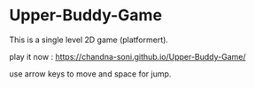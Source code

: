 # Upper-Buddy-Game

This is a single level 2D game (platformert).

play it now : https://chandna-soni.github.io/Upper-Buddy-Game/

use arrow keys to move and space for jump.
